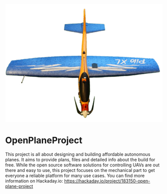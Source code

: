 ![Screenshot](4.jpg)

# OpenPlaneProject
This project is all about designing and building affordable autonomous planes. It aims to provide plans, files and detailed info about the build for free. While the open source software solutions for controlling UAVs are out there and easy to use, this project focuses on the mechanical part to get everyone a reliable platform for many use cases. You can find more information on Hackaday.io: https://hackaday.io/project/183150-open-plane-project
